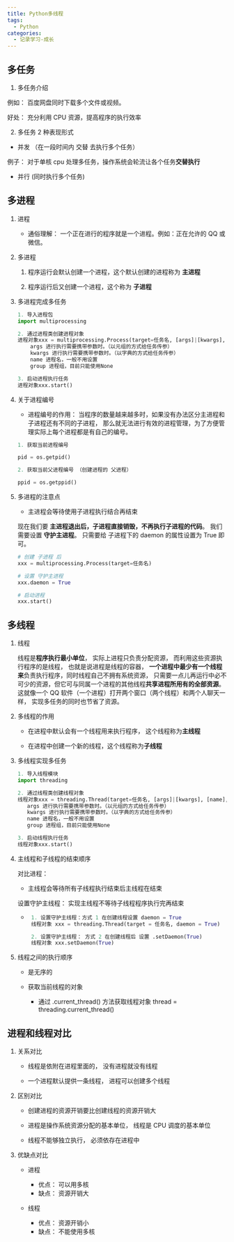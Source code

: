 ```yaml
---
title: Python多线程
tags:
  - Python
categories:
  - 记录学习-成长
---
```


## 多任务

1. 多任务介绍

例如： 百度网盘同时下载多个文件或视频。

好处： 充分利用 CPU 资源，提高程序的执行效率

2. 多任务 2 种表现形式

- 并发 （在一段时间内 交替 去执行多个任务）

例子： 对于单核 cpu 处理多任务，操作系统会轮流让各个任务**交替执行**

- 并行 (同时执行多个任务)

## 多进程

1. 进程

   - 通俗理解： 一个正在进行的程序就是一个进程。例如：正在允许的 QQ 或 微信。

2. 多进程

   1. 程序运行会默认创建一个进程，这个默认创建的进程称为 **主进程**

   2. 程序运行后又创建一个进程，这个称为 **子进程**

3. 多进程完成多任务

   ```py
   1. 导入进程包
   import multiprocessing

   2. 通过进程类创建进程对象
   进程对象xxx = multiprocessing.Process(target=任务名, [args]|[kwargs], [name], [group])
       args 进行执行需要携带参数时。（以元组的方式给任务传参）
       kwargs 进行执行需要携带参数时。（以字典的方式给任务传参）
       name 进程名，一般不用设置
       group 进程组，目前只能使用None

   3. 启动进程执行任务
   进程对象xxx.start()
   ```

4. 关于进程编号

   - 进程编号的作用： 当程序的数量越来越多时，如果没有办法区分主进程和子进程还有不同的子进程， 那么就无法进行有效的进程管理，为了方便管理实际上每个进程都是有自己的编号。

   ```py
   1. 获取当前进程编号

   pid = os.getpid()

   2. 获取当前父进程编号 （创建进程的 父进程）

   ppid = os.getppid()
   ```

5. 多进程的注意点

   - 主进程会等待使用子进程执行结合再结束

   现在我们要 **主进程退出后，子进程直接销毁，不再执行子进程的代码**。 我们需要设置 **守护主进程**。 只需要给 子进程下的 daemon 的属性设置为 True 即可。

   ```py
   # 创建 子进程 后
   xxx = multiprocessing.Process(target=任务名)

   # 设置 守护主进程
   xxx.daemon = True

   # 启动进程
   xxx.start()
   ```

## 多线程

1. 线程

   线程是**程序执行最小单位**， 实际上进程只负责分配资源， 而利用这些资源执行程序的是线程， 也就是说进程是线程的容器， **一个进程中最少有一个线程来**负责执行程序，同时线程自己不拥有系统资源， 只需要一点儿再运行中必不可少的资源，但它可与同属一个进程的其他线程**共享进程所用有的全部资源**。 这就像一个 QQ 软件（一个进程）打开两个窗口（两个线程）和两个人聊天一样， 实现多任务的同时也节省了资源。

2. 多线程的作用

   - 在进程中默认会有一个线程用来执行程序， 这个线程称为**主线程**

   - 在进程中创建一个新的线程，这个线程称为**子线程**

3. 多线程实现多任务

   ```py
   1. 导入线程模块
   import threading

   2. 通过线程类创建线程对象
   线程对象xxx = threading.Thread(target=任务名, [args]|[kwargs], [name], [group])
      args 进行执行需要携带参数时。（以元组的方式给任务传参）
      kwargs 进行执行需要携带参数时。（以字典的方式给任务传参）
      name 进程名，一般不用设置
      group 进程组，目前只能使用None

   3. 启动线程执行任务
   线程对象xxx.start()
   ```

4. 主线程和子线程的结束顺序

   对比进程：

   - 主线程会等待所有子线程执行结束后主线程在结束

   设置守护主线程： 实现主线程不等待子线程程序执行完再结束

   - ```py
      1. 设置守护主线程：方式 1 在创建线程设置 daemon = True
      线程对象 xxx = threading.Thread(target = 任务名, daemon = True)

      2. 设置守护主线程： 方式 2 在创建线程后 设置 .setDaemon(True)
      线程对象 xxx.setDaemon(True)
     ```

5. 线程之间的执行顺序

   - 是无序的

   - 获取当前线程的对象

     - 通过 .current_thread() 方法获取线程对象 thread = threading.current_thread()

## 进程和线程对比

1. 关系对比

   - 线程是依附在进程里面的， 没有进程就没有线程

   - 一个进程默认提供一条线程， 进程可以创建多个线程

2. 区别对比

   - 创建进程的资源开销要比创建线程的资源开销大

   - 进程是操作系统资源分配的基本单位， 线程是 CPU 调度的基本单位

   - 线程不能够独立执行， 必须依存在进程中

3. 优缺点对比

   - 进程

     - 优点： 可以用多核
     - 缺点： 资源开销大

   - 线程

     - 优点： 资源开销小
     - 缺点： 不能使用多核

